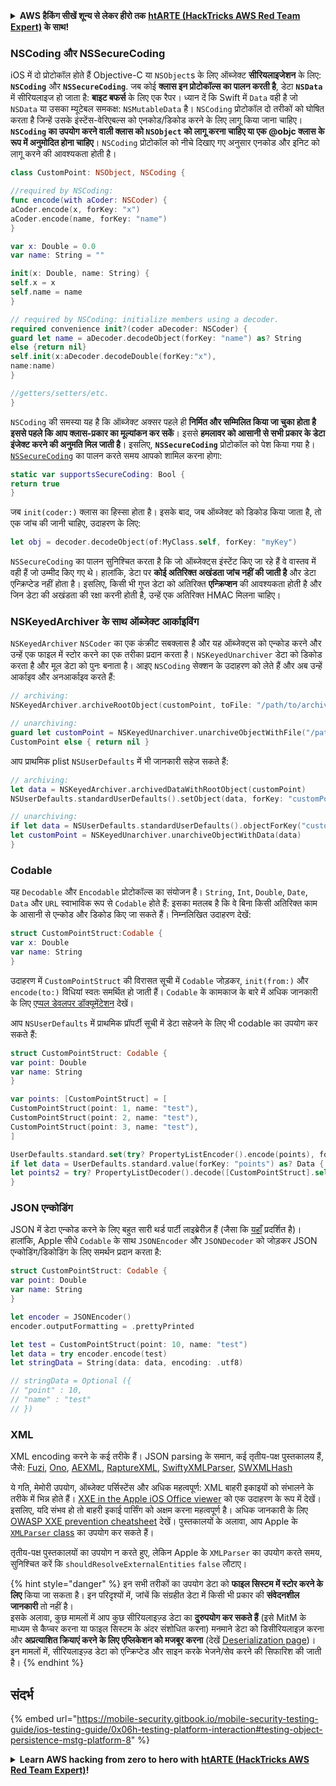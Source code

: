 <details>

<summary><strong>AWS हैकिंग सीखें शून्य से लेकर हीरो तक</strong> <a href="https://training.hacktricks.xyz/courses/arte"><strong>htARTE (HackTricks AWS Red Team Expert)</strong></a><strong> के साथ!</strong></summary>

HackTricks का समर्थन करने के अन्य तरीके:

* यदि आप चाहते हैं कि आपकी **कंपनी का विज्ञापन HackTricks में दिखाई दे** या **HackTricks को PDF में डाउनलोड करें** तो [**सब्सक्रिप्शन प्लान्स**](https://github.com/sponsors/carlospolop) देखें!
* [**आधिकारिक PEASS & HackTricks स्वैग प्राप्त करें**](https://peass.creator-spring.com)
* [**The PEASS Family**](https://opensea.io/collection/the-peass-family) की खोज करें, हमारा एक्सक्लूसिव [**NFTs**](https://opensea.io/collection/the-peass-family) का संग्रह
* 💬 [**Discord group**](https://discord.gg/hRep4RUj7f) में **शामिल हों** या [**telegram group**](https://t.me/peass) में या **Twitter** 🐦 पर मुझे **फॉलो** करें [**@carlospolopm**](https://twitter.com/carlospolopm)**.**
* [**HackTricks**](https://github.com/carlospolop/hacktricks) और [**HackTricks Cloud**](https://github.com/carlospolop/hacktricks-cloud) github repos में PRs सबमिट करके अपनी हैकिंग ट्रिक्स शेयर करें।

</details>




### NSCoding और NSSecureCoding

iOS में दो प्रोटोकॉल होते हैं Objective-C या `NSObject`s के लिए ऑब्जेक्ट **सीरियलाइजेशन** के लिए: **`NSCoding`** और **`NSSecureCoding`**. जब कोई **क्लास इन प्रोटोकॉल्स का पालन करती है**, डेटा **`NSData`** में सीरियलाइज हो जाता है: **बाइट बफर्स** के लिए एक रैपर। ध्यान दें कि Swift में `Data` वही है जो `NSData` या उसका म्यूटेबल समकक्ष: `NSMutableData` है। `NSCoding` प्रोटोकॉल दो तरीकों को घोषित करता है जिन्हें उसके इंस्टेंस-वेरिएबल्स को एनकोड/डिकोड करने के लिए लागू किया जाना चाहिए। **`NSCoding` का उपयोग करने वाली क्लास को `NSObject` को लागू करना चाहिए या एक @objc क्लास के रूप में अनुमोदित होना चाहिए**। `NSCoding` प्रोटोकॉल को नीचे दिखाए गए अनुसार एनकोड और इनिट को लागू करने की आवश्यकता होती है।
```swift
class CustomPoint: NSObject, NSCoding {

//required by NSCoding:
func encode(with aCoder: NSCoder) {
aCoder.encode(x, forKey: "x")
aCoder.encode(name, forKey: "name")
}

var x: Double = 0.0
var name: String = ""

init(x: Double, name: String) {
self.x = x
self.name = name
}

// required by NSCoding: initialize members using a decoder.
required convenience init?(coder aDecoder: NSCoder) {
guard let name = aDecoder.decodeObject(forKey: "name") as? String
else {return nil}
self.init(x:aDecoder.decodeDouble(forKey:"x"),
name:name)
}

//getters/setters/etc.
}
```
`NSCoding` की समस्या यह है कि ऑब्जेक्ट अक्सर पहले ही **निर्मित और सम्मिलित किया जा चुका होता है इससे पहले कि आप क्लास-प्रकार का मूल्यांकन कर सकें**। इससे **हमलावर को आसानी से सभी प्रकार के डेटा इंजेक्ट करने की अनुमति मिल जाती है**। इसलिए, **`NSSecureCoding`** प्रोटोकॉल को पेश किया गया है। [`NSSecureCoding`](https://developer.apple.com/documentation/foundation/NSSecureCoding) का पालन करते समय आपको शामिल करना होगा:
```swift
static var supportsSecureCoding: Bool {
return true
}
```
जब `init(coder:)` क्लास का हिस्सा होता है। इसके बाद, जब ऑब्जेक्ट को डिकोड किया जाता है, तो एक जांच की जानी चाहिए, उदाहरण के लिए:
```swift
let obj = decoder.decodeObject(of:MyClass.self, forKey: "myKey")
```
`NSSecureCoding` का पालन सुनिश्चित करता है कि जो ऑब्जेक्ट्स इंस्टेंट किए जा रहे हैं वे वास्तव में वही हैं जो उम्मीद किए गए थे। हालांकि, डेटा पर **कोई अतिरिक्त अखंडता जांच नहीं की जाती है** और डेटा एन्क्रिप्टेड नहीं होता है। इसलिए, किसी भी गुप्त डेटा को अतिरिक्त **एन्क्रिप्शन** की आवश्यकता होती है और जिन डेटा की अखंडता की रक्षा करनी होती है, उन्हें एक अतिरिक्त HMAC मिलना चाहिए।

### NSKeyedArchiver के साथ ऑब्जेक्ट आर्काइविंग

`NSKeyedArchiver` `NSCoder` का एक कंक्रीट सबक्लास है और यह ऑब्जेक्ट्स को एन्कोड करने और उन्हें एक फाइल में स्टोर करने का एक तरीका प्रदान करता है। `NSKeyedUnarchiver` डेटा को डिकोड करता है और मूल डेटा को पुनः बनाता है। आइए `NSCoding` सेक्शन के उदाहरण को लेते हैं और अब उन्हें आर्काइव और अनआर्काइव करते हैं:
```swift
// archiving:
NSKeyedArchiver.archiveRootObject(customPoint, toFile: "/path/to/archive")

// unarchiving:
guard let customPoint = NSKeyedUnarchiver.unarchiveObjectWithFile("/path/to/archive") as?
CustomPoint else { return nil }
```
आप प्राथमिक plist `NSUserDefaults` में भी जानकारी सहेज सकते हैं:
```swift
// archiving:
let data = NSKeyedArchiver.archivedDataWithRootObject(customPoint)
NSUserDefaults.standardUserDefaults().setObject(data, forKey: "customPoint")

// unarchiving:
if let data = NSUserDefaults.standardUserDefaults().objectForKey("customPoint") as? NSData {
let customPoint = NSKeyedUnarchiver.unarchiveObjectWithData(data)
}
```
### Codable

यह `Decodable` और `Encodable` प्रोटोकॉल्स का संयोजन है। `String`, `Int`, `Double`, `Date`, `Data` और `URL` स्वाभाविक रूप से `Codable` होते हैं: इसका मतलब है कि वे बिना किसी अतिरिक्त काम के आसानी से एन्कोड और डिकोड किए जा सकते हैं। निम्नलिखित उदाहरण देखें:
```swift
struct CustomPointStruct:Codable {
var x: Double
var name: String
}
```
उदाहरण में `CustomPointStruct` की विरासत सूची में `Codable` जोड़कर, `init(from:)` और `encode(to:)` विधियां स्वतः समर्थित हो जाती हैं। `Codable` के कामकाज के बारे में अधिक जानकारी के लिए [एप्पल डेवलपर डॉक्यूमेंटेशन](https://developer.apple.com/documentation/foundation/archives_and_serialization/encoding_and_decoding_custom_types) देखें।

आप `NSUserDefaults` में प्राथमिक प्रॉपर्टी सूची में डेटा सहेजने के लिए भी codable का उपयोग कर सकते हैं:
```swift
struct CustomPointStruct: Codable {
var point: Double
var name: String
}

var points: [CustomPointStruct] = [
CustomPointStruct(point: 1, name: "test"),
CustomPointStruct(point: 2, name: "test"),
CustomPointStruct(point: 3, name: "test"),
]

UserDefaults.standard.set(try? PropertyListEncoder().encode(points), forKey: "points")
if let data = UserDefaults.standard.value(forKey: "points") as? Data {
let points2 = try? PropertyListDecoder().decode([CustomPointStruct].self, from: data)
}
```
### JSON एन्कोडिंग

JSON में डेटा एन्कोड करने के लिए बहुत सारी थर्ड पार्टी लाइब्रेरीज़ हैं (जैसा कि [यहाँ](https://mobile-security.gitbook.io/mobile-security-testing-guide/ios-testing-guide/0x06h-testing-platform-interaction#json-and-codable) प्रदर्शित है)। हालांकि, Apple सीधे `Codable` के साथ `JSONEncoder` और `JSONDecoder` को जोड़कर JSON एन्कोडिंग/डिकोडिंग के लिए समर्थन प्रदान करता है:
```swift
struct CustomPointStruct: Codable {
var point: Double
var name: String
}

let encoder = JSONEncoder()
encoder.outputFormatting = .prettyPrinted

let test = CustomPointStruct(point: 10, name: "test")
let data = try encoder.encode(test)
let stringData = String(data: data, encoding: .utf8)

// stringData = Optional ({
// "point" : 10,
// "name" : "test"
// })
```
### XML

XML encoding करने के कई तरीके हैं। JSON parsing के समान, कई तृतीय-पक्ष पुस्तकालय हैं, जैसे: [Fuzi](https://github.com/cezheng/Fuzi), [Ono](https://github.com/mattt/Ono), [AEXML](https://github.com/tadija/AEXML), [RaptureXML](https://github.com/ZaBlanc/RaptureXML), [SwiftyXMLParser](https://github.com/yahoojapan/SwiftyXMLParser), [SWXMLHash](https://github.com/drmohundro/SWXMLHash)

ये गति, मेमोरी उपयोग, ऑब्जेक्ट पर्सिस्टेंस और अधिक महत्वपूर्ण: XML बाहरी इकाइयों को संभालने के तरीके में भिन्न होते हैं। [XXE in the Apple iOS Office viewer](https://nvd.nist.gov/vuln/detail/CVE-2015-3784) को एक उदाहरण के रूप में देखें। इसलिए, यदि संभव हो तो बाहरी इकाई पार्सिंग को अक्षम करना महत्वपूर्ण है। अधिक जानकारी के लिए [OWASP XXE prevention cheatsheet](https://cheatsheetseries.owasp.org/cheatsheets/XML\_External\_Entity\_Prevention\_Cheat\_Sheet.html) देखें। पुस्तकालयों के अलावा, आप Apple के [`XMLParser` class](https://developer.apple.com/documentation/foundation/xmlparser) का उपयोग कर सकते हैं।

तृतीय-पक्ष पुस्तकालयों का उपयोग न करते हुए, लेकिन Apple के `XMLParser` का उपयोग करते समय, सुनिश्चित करें कि `shouldResolveExternalEntities` `false` लौटाए।

{% hint style="danger" %}
इन सभी तरीकों का उपयोग डेटा को **फाइल सिस्टम में स्टोर करने के लिए** किया जा सकता है। इन परिदृश्यों में, जांचें कि संग्रहीत डेटा में किसी भी प्रकार की **संवेदनशील जानकारी** तो नहीं है।\
इसके अलावा, कुछ मामलों में आप कुछ सीरियलाइज़्ड डेटा का **दुरुपयोग कर सकते हैं** (इसे MitM के माध्यम से कैप्चर करना या फाइल सिस्टम के अंदर संशोधित करना) मनमाने डेटा को डिसीरियलाइज़ करना और **अप्रत्याशित क्रियाएं करने के लिए एप्लिकेशन को मजबूर करना** (देखें [Deserialization page](../../pentesting-web/deserialization/))। इन मामलों में, सीरियलाइज़्ड डेटा को एन्क्रिप्टेड और साइन करके भेजने/सेव करने की सिफारिश की जाती है।
{% endhint %}

## संदर्भ

{% embed url="https://mobile-security.gitbook.io/mobile-security-testing-guide/ios-testing-guide/0x06h-testing-platform-interaction#testing-object-persistence-mstg-platform-8" %}



<details>

<summary><strong>Learn AWS hacking from zero to hero with</strong> <a href="https://training.hacktricks.xyz/courses/arte"><strong>htARTE (HackTricks AWS Red Team Expert)</strong></a><strong>!</strong></summary>

HackTricks का समर्थन करने के अन्य तरीके:

* यदि आप अपनी **कंपनी का विज्ञापन HackTricks में देखना चाहते हैं** या **HackTricks को PDF में डाउनलोड करना चाहते हैं** तो [**सब्सक्रिप्शन प्लान्स**](https://github.com/sponsors/carlospolop) देखें!
* [**आधिकारिक PEASS & HackTricks स्वैग**](https://peass.creator-spring.com) प्राप्त करें।
* [**The PEASS Family**](https://opensea.io/collection/the-peass-family) की खोज करें, हमारा एक्सक्लूसिव [**NFTs**](https://opensea.io/collection/the-peass-family) संग्रह।
* 💬 [**Discord group**](https://discord.gg/hRep4RUj7f) में **शामिल हों** या [**telegram group**](https://t.me/peass) में शामिल हों या मुझे **Twitter** 🐦 पर **फॉलो** करें [**@carlospolopm**](https://twitter.com/carlospolopm)**.**
* **HackTricks** के [**github repos**](https://github.com/carlospolop/hacktricks) और [**HackTricks Cloud**](https://github.com/carlospolop/hacktricks-cloud) में PRs सबमिट करके अपनी हैकिंग ट्रिक्स साझा करें।

</details>
